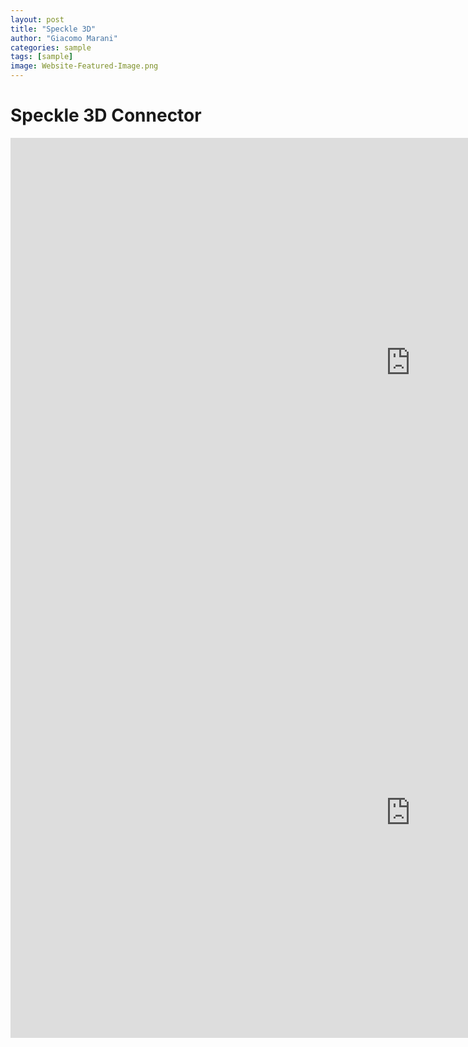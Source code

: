 ```yaml
---
layout: post
title: "Speckle 3D"
author: "Giacomo Marani"
categories: sample
tags: [sample]
image: Website-Featured-Image.png
---
```


# Speckle 3D Connector

<iframe title="Speckle" src="https://app.speckle.systems/projects/86d4d1ad64/models/cf21bc8b8a#embed=%7B%22isEnabled%22%3Atrue%7D" width="1280" height="720" frameborder="0"></iframe>

<iframe title="Speckle" src="https://app.speckle.systems/projects/86d4d1ad64/models/0c6e7dac45#embed=%7B%22isEnabled%22%3Atrue%7D" width="1280" height="720" frameborder="0"></iframe>
